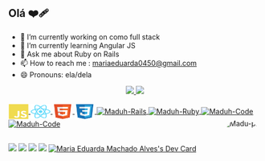 ##  Olá  ❤️‍🩹

- 🔭 I’m currently working on  como  full stack
- 🌱 I’m currently learning  Angular  JS
- 💬 Ask me about  Ruby on Rails
- 📫 How to reach me : mariaeduarda0450@gmail.com
- 😄 Pronouns: ela/dela
<div align="center">
  <a href="https://github.com/mariaeduardamachado">
  <img height="150em" src="https://github-readme-stats.vercel.app/api?username=mariaeduardamachado&show_icons=true&theme=dark&include_all_commits=true&count_private=true"/>
  <img height="150em" src="https://github-readme-stats.vercel.app/api/top-langs/?username=mariaeduardamachado&layout=compact&langs_count=7&theme=dark"/>
</div>
<div style="display: inline_block"><br>
  <img align="center" alt="Maduh-Js" height="30" width="40" src="https://raw.githubusercontent.com/devicons/devicon/master/icons/javascript/javascript-plain.svg">
  <img align="center" alt="Maduh-React" height="30" width="40" src="https://raw.githubusercontent.com/devicons/devicon/master/icons/react/react-original.svg">
  <img align="center" alt="Maduh-HTML" height="30" width="40" src="https://raw.githubusercontent.com/devicons/devicon/master/icons/html5/html5-original.svg">
  <img align="center" alt="Maduh-CSS" height="30" width="40" src="https://raw.githubusercontent.com/devicons/devicon/master/icons/css3/css3-original.svg">
  <img align="center" alt="Maduh-Rails" height="30" width="40" src="https://cdn.jsdelivr.net/gh/devicons/devicon/icons/rails/rails-plain-wordmark.svg">
  <img align="center" alt="Maduh-Ruby" height="30" width="40" src="https://cdn.jsdelivr.net/gh/devicons/devicon/icons/ruby/ruby-original.svg">
  <img align="center" alt="Maduh-Code" height="30" width="40" src="https://cdn.jsdelivr.net/gh/devicons/devicon/icons/vscode/vscode-original.svg">
   <img align="center" alt="Maduh-Code" height="30" width="40" src="https://cdn.jsdelivr.net/gh/devicons/devicon/icons/ubuntu/ubuntu-plain.svg">
  <a href="https://pt.scrapee.net/criar-gif-animado-htm"><img align="right" alt="Madu-pic" height="150" style="border-radius:50px;" src="https://images.scrapee.net/result/20220708134946ivYIKtSNtM.gif" alt="criador de gifs animados scrapee.net"></a>
</div>
  
  ##
 
<div> 
  <a href="https://instagram.com/maduhmachado_ofc" target="_blank"><img src="https://img.shields.io/badge/-Instagram-%23E4405F?style=for-the-badge&logo=instagram&logoColor=white" target="_blank"></a>
 <a href="https://discord.gg/cRGp6qSy" target="_blank"><img src="https://img.shields.io/badge/Discord-7289DA?style=for-the-badge&logo=discord&logoColor=white" target="_blank"></a> 
  <a href = "mailto:mariaeduarda0450@gmail.com"><img src="https://img.shields.io/badge/-Gmail-%23333?style=for-the-badge&logo=gmail&logoColor=white" target="_blank"></a>
  <a href="https://www.linkedin.com/in/maria-eduarda-alves-4b45b9214" target="_blank"><img src="https://img.shields.io/badge/-LinkedIn-%230077B5?style=for-the-badge&logo=linkedin&logoColor=white" target="_blank"></a> 
 <a href="https://app.daily.dev/maduhmachado"><img src="https://api.daily.dev/devcards/ec90d01766b34ff48b75a2027c25e2d6.png?r=or2" width="400" alt="Maria Eduarda Machado Alves's Dev Card"/></a>
</div>
